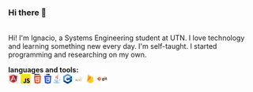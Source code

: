 ### Hi there 👋
<br>
Hi! I'm Ignacio, a Systems Engineering student at UTN. I love technology and learning something new every day. I'm self-taught. I started programming and researching on my own.

**languages and tools:**  
<code><img height="20" src="https://github.com/nacho-castro/nacho-castro/blob/main/images/angularimage.png?raw=true"></code>
<code><img height="20" src="https://github.com/nacho-castro/nacho-castro/blob/main/images/jsimage.png?raw=true"></code>
<code><img height="20" src="https://github.com/nacho-castro/nacho-castro/blob/main/images/htmlimage.png?raw=true"></code>
<code><img height="20" src="https://github.com/nacho-castro/nacho-castro/blob/main/images/cssimage.png?raw=true"></code>
<code><img height="20" src="https://github.com/nacho-castro/nacho-castro/blob/main/images/javaimage.jpg?raw=true"></code>
<code><img height="20" src="https://github.com/nacho-castro/nacho-castro/blob/main/images/cimage.png?raw=true"></code>
<code><img height="20" src="https://raw.githubusercontent.com/github/explore/80688e429a7d4ef2fca1e82350fe8e3517d3494d/topics/mysql/mysql.png"></code>
<code><img height="20" src="https://raw.githubusercontent.com/github/explore/80688e429a7d4ef2fca1e82350fe8e3517d3494d/topics/firebase/firebase.png"></code>
<code><img height="20" src="https://raw.githubusercontent.com/github/explore/80688e429a7d4ef2fca1e82350fe8e3517d3494d/topics/git/git.png"></code>

<!--
**nacho-castro/nacho-castro** is a ✨ _special_ ✨ repository because its `README.md` (this file) appears on your GitHub profile.

Here are some ideas to get you started:

- 🔭 I’m currently working on ...
- 🌱 I’m currently learning ...
- 👯 I’m looking to collaborate on ...
- 🤔 I’m looking for help with ...
- 💬 Ask me about ...
- 📫 How to reach me: ...
- 😄 Pronouns: ...
- ⚡ Fun fact: ...
-->
